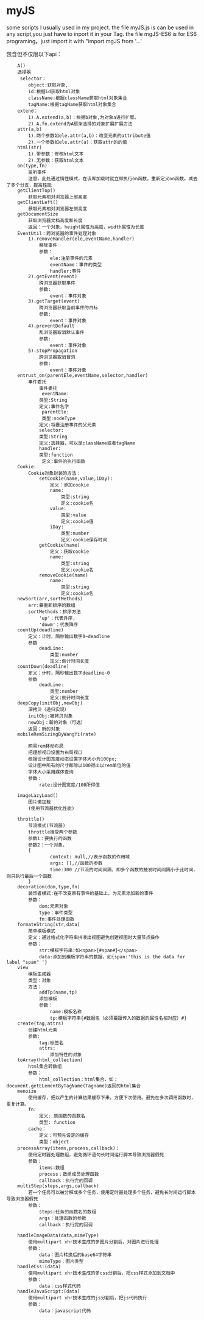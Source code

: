 # myJS
some scripts I usually used in my project.
the file myJS.js is can be used in any script,you just have to inport it in your <script></script> Tag.
the file mgJS-ES6 is for ES6 programing。just import it with "import mgJS from '...' 

包含但不仅限以下api：

		A()
		选择器
		 selector：
		 	object:获取对象,
		 	id:根据id获取html对象
		 	className:根据className获取html对象集合
		 	tagName:根据tagName获取html对象集合
		extend：
			1).A.extend(a,b)：根据b对象,为对象a进行扩展。
			2).A.fn.extend为A框架选择的对象扩展扩展方法
		attr(a,b)
			1).两个参数如ele.attr(a,b)：改变元素的attribute值
			2).一个参数如ele.attr(a)：获取attr的的值
		html(str)
			1).带参数：修改html文本
			2).无参数：获取html文本
		on(type,fn) 
			监听事件
			注意，此处通过惰性模式，在该库加载时就立即执行on函数，重新定义on函数。减去了多个分支，提高性能
		getClientTop()
			获取元素相对浏览器上部高度
		getClientLeft()
			获取元素相对浏览器左侧高度
		getDocumentSize
			获取浏览器文档高度和长度
			返回：一个对象，height属性为高度，width属性为长度
		EventUtil：跨浏览器的事件处理对象
			1).removeHandler(ele,eventName,handler)
				移除事件
				参数：
					ele:注册事件的元素
					eventName：事件的类型
					handler:事件
			2).getEvent(event)
				跨浏览器获取事件
				参数:
					event：事件对象 
			3).getTarget(event)
				跨浏览器获取当前事件的目标
				参数:
					event：事件对象 
			4).preventDefault
				乱浏览器取消默认事件
				参数:
					event：事件对象 
			5).stopPropagation
				跨浏览器取消冒泡
				参数:
					event：事件对象 
		entrust_on(parentEle,eventName,selector,handler)
			事件委托
				事件委托
				 eventName:
				类型:String
				定义:事件名字
				 parentEle:
				 类型:nodeType
				定义:将要注册事件的父元素
				selector:
				类型:String
				定义:选择器，可以是className或者tagName
				handler:
				类型:function
				 定义:事件的执行函数
		Cookie:
			Cookie对象封装的方法：
				setCookie(name,value,iDay):
					定义：添加cookie
					name:
					 	类型:string
					 	定义:cookie名
					value:
						类型:value
						定义:cookie值
					iDay:
						类型:number
					 	定义:cookie保存时间
				getCookie(name)
					定义：获取cookie
					name:
					 	类型:string
					 	定义:cookie名
				removeCookie(name)
					name:
					 	类型:string
					 	定义:cookie名
		newSort(arr,sortMethods)
			arr:要重新排序的数组
			sortMethods：排序方法
				'up'：代表升序,
				'dowm'：代表降序
		countUp(deadline)
			定义：计时，隔秒输出数字0~deadline
			参数
			    deadLine:
					类型:number
					定义:倒计时间长度
		countDown(deadline)
			定义：计时，隔秒输出数字deadline~0
			参数
			    deadLine:
					类型:number
					定义:倒计时间长度
		deepCopy(initObj,newObj)
			深拷贝（递归实现）
			initObj:被拷贝对象
			newObj：新的对象（可选）
			返回：新的对象
		mobileRemSizingByWangYi(rate)
			
			网易rem移动布局
			把理想视口设置为布局视口
			根据设计图宽度动态设置字体大小为100px;
			设计图中所有的尺寸都除以100得出以rem单位的值
			字体大小采用媒体查询
			参数：
				rate:设计图宽度/100所得值

		imageLazyLoad()
		    图片懒加载
		    (使用节流器优化性能)

		throttle()
			节流模式(节流器)
			throttle接受两个参数
			参数1：要执行的函数
			参数2：一个对象，
			{
					context: null,//表示函数的作用域
					args: [],//函数的参数
			 		time:300 //节流的时间间隔，即多个函数的触发时间间隔小于此时间，则只执行最后一个函数
			}
		decoration(dom,type,fn)
			装饰者模式:在不改变原有事件的基础上，为元素添加新的事件
			参数：	
				dom:元素对象
				type：事件类型
				fn:事件处理函数
		formateString(str,data)
			简单模板模式
			定义：通过格式化字符串拼凑出视图避免创建视图时大量节点操作
			参数：
				str:模板字符串:如<span>{#span#}</span>
				data:添加到模板字符串的数据，如{span:'this is the data for label "span" '}
		view
			模板生成器
			类型：对象
			方法：
				addTp(name,tp)
				添加模板
				参数：
					name:模板名称
					tp:模板字符串{#数据名（必须要跟传入的数据的属性名相对应）#}
		create(tag,attrs)
			创建html元素
			参数:
				tag:标签名
				attrs:
					添加特性的对象
		toArray(html_collection)
			html集合转数组
			参数：
				html_collection：html集合，如：document.getELementByTagName(Tagname)返回的html集合
		menoize
			使用缓存，把以产生的计算结果缓存下来，方便下次使用。避免在多次调用函数时，重复计算。
			fn:
				定义: 原函数的函数名
				类型: function	
			cache：
				定义：可预先设定的缓存
				类型：object
		processArray(items,process,callback)：
			使用定时器处理数组，避免循环语句长时间运行脚本导致浏览器假死
			参数：
				items:数组
				process：数组成员处理函数
				callback：执行完的回调
		multiStep(steps,args,callback)
			若一个任务可以被分解成多个任务，使用定时器处理多个任务，避免长时间运行脚本导致浏览器假死
			参数：
				steps:任务的函数名的数组
				args：处理函数的参数
				callback：执行完的回调

		handleImageData(data,mimeType)
			使用multipart xhr技术生成的多图片分割后，对图片进行处理
		    参数：
				data：图片转换后的base64字符串
				mimeType：图片类型
		handleCss:(data)
			使用multipart xhr技术生成的多css分割后，把css样式添加到文档中
			参数：
				data：css样式代码
		handleJavaScript:(data)
			使用multipart xhr技术生成的js分割后，把js代码执行
			参数：
				data：javascript代码